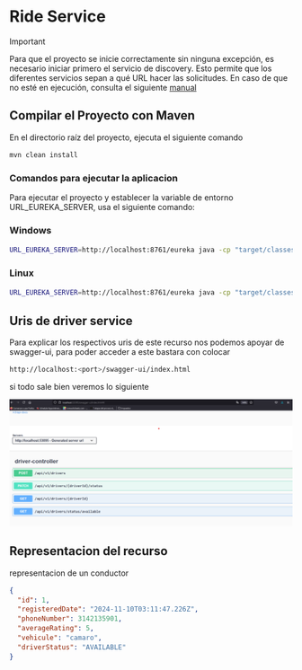 # Ride Service

>[!IMPORTANT]
Para que el proyecto se inicie correctamente sin ninguna excepción, es necesario iniciar primero el servicio de discovery. Esto permite que los diferentes servicios sepan a qué URL hacer las solicitudes. En caso de que no esté en ejecución, consulta el siguiente [manual](../discovery-service/README.md)

## Compilar el Proyecto con Maven

En el directorio raíz del proyecto, ejecuta el siguiente comando

```bash
mvn clean install
```

###  Comandos para ejecutar la aplicacion

Para ejecutar el proyecto y establecer la variable de entorno URL_EUREKA_SERVER, usa el siguiente comando:

### Windows


```bash
URL_EUREKA_SERVER=http://localhost:8761/eureka java -cp "target/classes;target/dependency/*" com.uber.clone.DriverServiceApplication
```

### Linux

```bash
URL_EUREKA_SERVER=http://localhost:8761/eureka java -cp "target/classes:target/dependency/*" com.uber.clone.DriverServiceApplication
```

## Uris de driver service

Para explicar los respectivos uris de este recurso nos podemos apoyar de swagger-ui, para poder acceder a este bastara con colocar

```bash
http://localhost:<port>/swagger-ui/index.html
```


si todo sale bien veremos lo siguiente 


![alt text](../docs/img/08-uri-recursos-driver-service.png)


## Representacion del recurso

representacion de un conductor

```json
{
  "id": 1,
  "registeredDate": "2024-11-10T03:11:47.226Z",
  "phoneNumber": 3142135901,
  "averageRating": 5,
  "vehicule": "camaro",
  "driverStatus": "AVAILABLE"
}
```